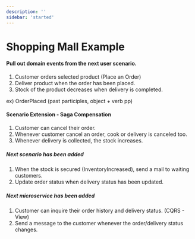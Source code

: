 ```yaml
---
description: ''
sidebar: 'started'
---
```

# Shopping Mall Example

#### Pull out domain events from the next user scenario.

1. Customer orders selected product (Place an Order)
2. Deliver product when the order has been placed.
3. Stock of the product decreases when delivery is completed.

ex) OrderPlaced (past participles, object + verb pp)

#### Scenario Extension - Saga Compensation
1. Customer can cancel their order.
2. Whenever customer cancel an order, cook or delivery is canceled too.
3. Whenever delivery is collected, the stock increases.

##### Next scenario has been added
1. When the stock is secured (InventoryIncreased), send a mail to waiting customers.
2. Update order status when delivery status has been updated.

##### Next microservice has been added
1. Customer can inquire their order history and delivery status. (CQRS - View)
2. Send a message to the customer whenever the order/delivery status changes.
